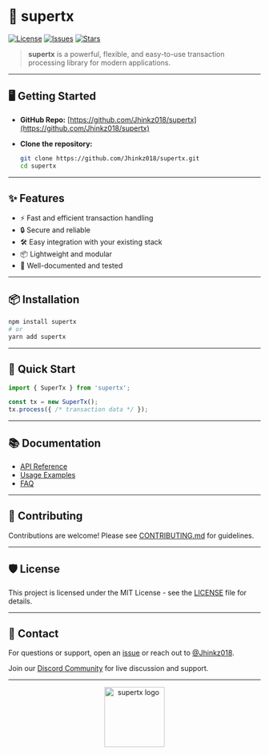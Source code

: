 # 🚀 supertx

[![License](https://img.shields.io/github/license/Jhinkz018/supertx)](LICENSE)
[![Issues](https://img.shields.io/github/issues/Jhinkz018/supertx)](https://github.com/Jhinkz018/supertx/issues)
[![Stars](https://img.shields.io/github/stars/Jhinkz018/supertx)](https://github.com/Jhinkz018/supertx/stargazers)

> **supertx** is a powerful, flexible, and easy-to-use transaction processing library for modern applications.

---

## 🖥️ Getting Started

- **GitHub Repo:** [https://github.com/Jhinkz018/supertx](https://github.com/Jhinkz018/supertx)

- **Clone the repository:**
  ```bash
  git clone https://github.com/Jhinkz018/supertx.git
  cd supertx
  ```

---

## ✨ Features

- ⚡ Fast and efficient transaction handling
- 🔒 Secure and reliable
- 🛠️ Easy integration with your existing stack
- 📦 Lightweight and modular
- 📝 Well-documented and tested

---

## 📦 Installation

```bash
npm install supertx
# or
yarn add supertx
```

---

## 🚀 Quick Start

```javascript
import { SuperTx } from 'supertx';

const tx = new SuperTx();
tx.process({ /* transaction data */ });
```

---

## 📚 Documentation

- [API Reference](docs/API.md)
- [Usage Examples](docs/EXAMPLES.md)
- [FAQ](docs/FAQ.md)

---

## 🤝 Contributing

Contributions are welcome! Please see [CONTRIBUTING.md](CONTRIBUTING.md) for guidelines.

---

## 🛡️ License

This project is licensed under the MIT License - see the [LICENSE](LICENSE) file for details.

---

## 💬 Contact

For questions or support, open an [issue](https://github.com/Jhinkz018/supertx/issues) or reach out to [@Jhinkz018](https://github.com/Jhinkz018).

Join our [Discord Community](https://discord.gg/vRHTv6TT) for live discussion and support.

---

<p align="center">
  <img src="https://raw.githubusercontent.com/Jhinkz018/supertx/main/assets/logo.png" alt="supertx logo" width="120"/>
</p>
